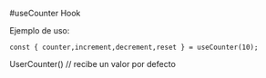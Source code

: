 #useCounter Hook


Ejemplo de uso:
```
const { counter,increment,decrement,reset } = useCounter(10);

```

UserCounter() // recibe un valor por defecto